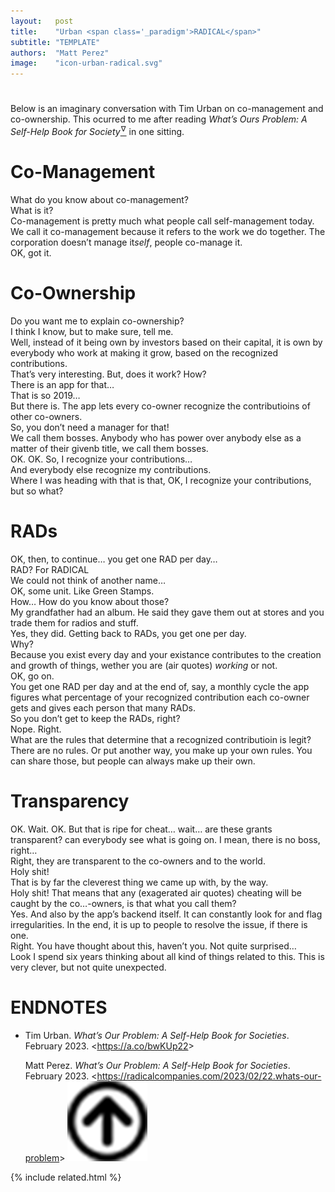 ```yaml
---
layout:   post
title:    "Urban <span class='_paradigm'>RADICAL</span>"
subtitle: "TEMPLATE"
authors:  "Matt Perez"
image:    "icon-urban-radical.svg"
---
```


<div style="display:none;">
 <p>An imaginary conversation with Tim Urban on co-management and co-ownership.</p>
</div>

<h1></h1>
 <p>Below is an imaginary conversation with Tim Urban on co-management and co-ownership. This ocurred to me after reading <em>What&rsquo;s Ours Problem: A Self-Help Book for Society</em><a href="#en01"><sup id="bm01">&hairsp;&nabla;&hairsp;</sup></a> in one sitting.</p>

<h1>Co-Management</h1>
 <div class="_quotespan">What do you know about co-management?</div>
 <div class="_quotespan">What is it?</div>
 <div class="_quotespan">Co-management is pretty much what people call self-management today. We call it co-management because it refers to the work we do together. The corporation doesn&rsquo;t manage it<em>self</em>, people co-manage it.</div>
 <div class="_quotespan">OK, got it.</div>

<h1>Co-Ownership</h1>
 <div class="_quotespan">Do you want me to explain co-ownership?</div>
 <div class="_quotespan">I think I know, but to make sure, tell me.</div>
 <div class="_quotespan">Well, instead of it being own by investors based on their capital, it is own by everybody who work at making it grow, based on the recognized contributions.</div>
 <div class="_quotespan">That&rsquo;s very interesting. But, does it work? How?</div>
 <div class="_quotespan">There is an app for that&hellip;</div>
 <div class="_quotespan">That is so 2019&hellip;</div>
 <div class="_quotespan">But there is. The app lets every co-owner recognize the contributioins of other co-owners.</div>
 <div class="_quotespan">So, you don&rsquo;t need a manager for that!</div>
 <div class="_quotespan">We call them bosses. Anybody who has power over anybody else as a matter of their givenb title, we call them bosses.</div>
 <div class="_quotespan">OK. OK. So, I recognize your contributions&hellip;</div>
 <div class="_quotespan">And everybody else recognize my contributions.</div>
 <div class="_quotespan">Where I was heading with that is that, OK, I recognize your contributions, but so what?</div>

<h1><span class="_paradigm">RAD</span>s</h1>
 <div class="_quotespan">OK, then, to continue&hellip; you get one <span class="_paradigm">RAD</span> per day&hellip;</div>
 <div class="_quotespan">RAD? For <span class="_paradigm">RADICAL</span></div>
 <div class="_quotespan">We could not think of another name&hellip;</div>
 <div class="_quotespan">OK, some unit. Like Green Stamps.</div>
 <div class="_quotespan">How&hellip; How do you know about those?</div>
 <div class="_quotespan">My grandfather had an album. He said they gave them out at stores and you trade them for radios and stuff.</div>
 <div class="_quotespan">Yes, they did. Getting back to RADs, you get one per day.</div>
 <div class="_quotespan">Why?</div>
 <div class="_quotespan">Because you exist every day and your existance contributes to the creation and growth of things, wether you are (air quotes) <em>working</em> or not.</div>
 <div class="_quotespan">OK, go on.</div>
 <div class="_quotespan">You get one RAD per day and at the end of, say, a monthly cycle the app figures what percentage of your recognized contribution each co-owner gets and gives  each person that many RADs.</div>
 <div class="_quotespan">So you don&rsquo;t get to keep the <span class="_paradigm">RAD</span>s, right?</div>
 <div class="_quotespan">Nope. Right.</div>
 <div class="_quotespan">What are the rules that determine that a recognized contributioin is legit?</div>
 <div class="_quotespan">There are no rules. Or put another way, you make up your own rules. You can share those, but people can always make up their own.</div>

<h1>Transparency</h1>
 <div class="_quotespan">OK. Wait. OK. But that is ripe for cheat&hellip; wait&hellip; are these grants transparent? can everybody see what is going on. I mean, there is no boss, right&hellip;</div>
 <div class="_quotespan">Right, they are transparent to the co-owners and to the world.</div>
 <div class="_quotespan">Holy shit!</div>
 <div class="_quotespan">That is by far the cleverest thing we came up with, by the way.</div>
 <div class="_quotespan">Holy shit! That means that any (exagerated air quotes) cheating will be caught by the co&hellip;-owners, is that what you call them?</div>
 <div class="_quotespan">Yes. And also by the app&rsquo;s backend itself. It can constantly look for and flag irregularities. In the end, it is up to people to resolve the issue, if there is one.</div>
 <div class="_quotespan">Right. You have thought about this, haven&rsquo;t you. Not quite surprised&hellip;</div>
 <div class="_quotespan">Look I spend six years thinking about all kind of things related to this. This is very clever, but not quite unexpected.</div>

<h1 class="_section">ENDNOTES</h1>
 <ul>
  <li id="en01">
   <p class="_list-item">
    Tim Urban.
    <em>What&rsquo;s Our Problem: A Self-Help Book for Societies</em>.
    February 2023.
    &lt;<a href="https://a.co/bwKUp22" target="_blank">https://a.co/bwKUp22</a>&gt;
   </p>
   <p class="_list-item">
    Matt Perez.
    <em>What&rsquo;s Our Problem: A Self-Help Book for Societies</em>.
    February 2023.
    &lt;<a href="https://radicalcompanies.com/2023/02/22.whats-our-problem" target="_blank">https://radicalcompanies.com/2023/02/22.whats-our-problem</a>&gt;
    <a class="_uparrow" href="#bm01"><img src="/assets/img/arrow-up-icon.png"></a>
   </p>
  </li>
 </ul>

{% include related.html %}
